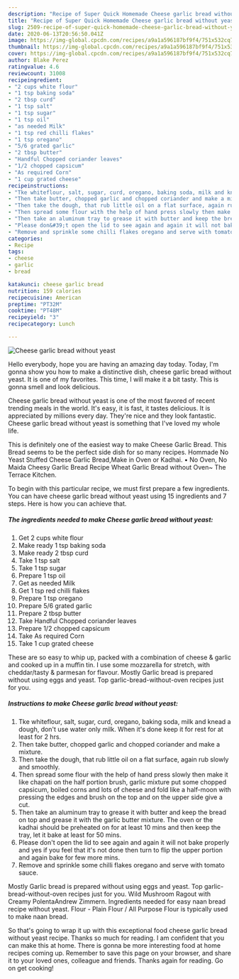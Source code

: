 ```yaml
---
description: "Recipe of Super Quick Homemade Cheese garlic bread without yeast"
title: "Recipe of Super Quick Homemade Cheese garlic bread without yeast"
slug: 2509-recipe-of-super-quick-homemade-cheese-garlic-bread-without-yeast
date: 2020-06-13T20:56:50.041Z
image: https://img-global.cpcdn.com/recipes/a9a1a596187bf9f4/751x532cq70/cheese-garlic-bread-without-yeast-recipe-main-photo.jpg
thumbnail: https://img-global.cpcdn.com/recipes/a9a1a596187bf9f4/751x532cq70/cheese-garlic-bread-without-yeast-recipe-main-photo.jpg
cover: https://img-global.cpcdn.com/recipes/a9a1a596187bf9f4/751x532cq70/cheese-garlic-bread-without-yeast-recipe-main-photo.jpg
author: Blake Perez
ratingvalue: 4.6
reviewcount: 31008
recipeingredient:
- "2 cups white flour"
- "1 tsp baking soda"
- "2 tbsp curd"
- "1 tsp salt"
- "1 tsp sugar"
- "1 tsp oil"
- "as needed Milk"
- "1 tsp red chilli flakes"
- "1 tsp oregano"
- "5/6 grated garlic"
- "2 tbsp butter"
- "Handful Chopped coriander leaves"
- "1/2 chopped capsicum"
- "As required Corn"
- "1 cup grated cheese"
recipeinstructions:
- "Tke whiteflour, salt, sugar, curd, oregano, baking soda, milk and knead a dough, don&#39;t use water only milk. When it&#39;s done keep it for rest for at least for 2 hrs."
- "Then take butter, chopped garlic and chopped coriander and make a mixture."
- "Then take the dough, that rub little oil on a flat surface, again rub slowly and smoothly."
- "Then spread some flour with the help of hand press slowly then make it like chapati on the half portion brush, garlic mixture put some chopped capsicum, boiled corns and lots of cheese and fold like a half-moon with pressing the edges and brush on the top and on the upper side give a cut."
- "Then take an aluminum tray to grease it with butter and keep the bread on top and grease it with the garlic butter mixture. The oven or the kadhai should be preheated on for at least 10 mins and then keep the tray, let it bake at least for 50 mins."
- "Please don&#39;t open the lid to see again and again it will not bake properly and yes if you feel that it&#39;s not done then turn to flip the upper portion and again bake for few more mins."
- "Remove and sprinkle some chilli flakes oregano and serve with tomato sauce."
categories:
- Recipe
tags:
- cheese
- garlic
- bread

katakunci: cheese garlic bread 
nutrition: 159 calories
recipecuisine: American
preptime: "PT32M"
cooktime: "PT48M"
recipeyield: "3"
recipecategory: Lunch

---
```



![Cheese garlic bread without yeast](https://img-global.cpcdn.com/recipes/a9a1a596187bf9f4/751x532cq70/cheese-garlic-bread-without-yeast-recipe-main-photo.jpg)

Hello everybody, hope you are having an amazing day today. Today, I'm gonna show you how to make a distinctive dish, cheese garlic bread without yeast. It is one of my favorites. This time, I will make it a bit tasty. This is gonna smell and look delicious.

Cheese garlic bread without yeast is one of the most favored of recent trending meals in the world. It's easy, it is fast, it tastes delicious. It is appreciated by millions every day. They're nice and they look fantastic. Cheese garlic bread without yeast is something that I've loved my whole life.

This is definitely one of the easiest way to make Cheese Garlic Bread. This Bread seems to be the perfect side dish for so many recipes. Hommade No Yeast Stuffed Cheese Garlic Bread,Make in Oven or Kadhai. • No Oven, No Maida Cheesy Garlic Bread Recipe Wheat Garlic Bread without Oven~ The Terrace Kitchen.


To begin with this particular recipe, we must first prepare a few ingredients. You can have cheese garlic bread without yeast using 15 ingredients and 7 steps. Here is how you can achieve that.

<!--inarticleads1-->

##### The ingredients needed to make Cheese garlic bread without yeast:

1. Get 2 cups white flour
1. Make ready 1 tsp baking soda
1. Make ready 2 tbsp curd
1. Take 1 tsp salt
1. Take 1 tsp sugar
1. Prepare 1 tsp oil
1. Get as needed Milk
1. Get 1 tsp red chilli flakes
1. Prepare 1 tsp oregano
1. Prepare 5/6 grated garlic
1. Prepare 2 tbsp butter
1. Take Handful Chopped coriander leaves
1. Prepare 1/2 chopped capsicum
1. Take As required Corn
1. Take 1 cup grated cheese


These are so easy to whip up, packed with a combination of cheese &amp; garlic and cooked up in a muffin tin. I use some mozzarella for stretch, with cheddar/tasty &amp; parmesan for flavour. Mostly Garlic bread is prepared without using eggs and yeast. Top garlic-bread-without-oven recipes just for you. 

<!--inarticleads2-->

##### Instructions to make Cheese garlic bread without yeast:

1. Tke whiteflour, salt, sugar, curd, oregano, baking soda, milk and knead a dough, don&#39;t use water only milk. When it&#39;s done keep it for rest for at least for 2 hrs.
1. Then take butter, chopped garlic and chopped coriander and make a mixture.
1. Then take the dough, that rub little oil on a flat surface, again rub slowly and smoothly.
1. Then spread some flour with the help of hand press slowly then make it like chapati on the half portion brush, garlic mixture put some chopped capsicum, boiled corns and lots of cheese and fold like a half-moon with pressing the edges and brush on the top and on the upper side give a cut.
1. Then take an aluminum tray to grease it with butter and keep the bread on top and grease it with the garlic butter mixture. The oven or the kadhai should be preheated on for at least 10 mins and then keep the tray, let it bake at least for 50 mins.
1. Please don&#39;t open the lid to see again and again it will not bake properly and yes if you feel that it&#39;s not done then turn to flip the upper portion and again bake for few more mins.
1. Remove and sprinkle some chilli flakes oregano and serve with tomato sauce.


Mostly Garlic bread is prepared without using eggs and yeast. Top garlic-bread-without-oven recipes just for you. Wild Mushroom Ragout with Creamy PolentaAndrew Zimmern. Ingredients needed for easy naan bread recipe without yeast. Flour - Plain Flour / All Purpose Flour is typically used to make naan bread. 

So that's going to wrap it up with this exceptional food cheese garlic bread without yeast recipe. Thanks so much for reading. I am confident that you can make this at home. There is gonna be more interesting food at home recipes coming up. Remember to save this page on your browser, and share it to your loved ones, colleague and friends. Thanks again for reading. Go on get cooking!
